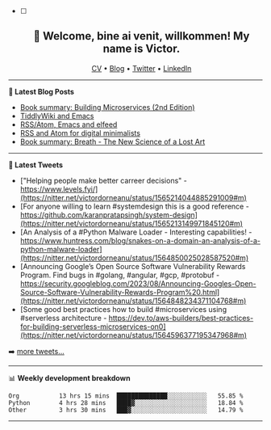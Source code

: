   - [ ] <h2 align="center">👋 Welcome, bine ai venit, willkommen! My name is Victor. </h2>
                    <p align="center">
                    <a href="https://dornea.nu/cv">CV</a> •
                    <a href="https://blog.dornea.nu">Blog</a> •
                    <a href="https://twitter.com/victordorneanu">Twitter</a> •
                    <a href="https://www.linkedin.com/in/victor-dorneanu/">LinkedIn</a> 
                    </p>

  <!--
  **dorneanu/dorneanu** is a ✨ _special_ ✨ repository because its `README.md` (this file) appears on your GitHub profile.

  Here are some ideas to get you started:

  - 🔭 I’m currently working on ...
  - 🌱 I’m currently learning ...
  - 👯 I’m looking to collaborate on ...
  - 🤔 I’m looking for help with ...
  - 💬 Ask me about ...
  - 📫 How to reach me: ...
  - 😄 Pronouns: ...
  - ⚡ Fun fact: ...
  -->

  ---

  **📝 Latest Blog Posts**

  <!-- BLOG-POST-LIST:START -->
- [Book summary: Building Microservices &lpar;2nd Edition&rpar;](https://blog.dornea.nu/2022/08/10/book-summary-building-microservices-2nd-edition/)
- [TiddlyWiki and Emacs](https://blog.dornea.nu/2022/07/12/tiddlywiki-and-emacs/)
- [RSS/Atom, Emacs and elfeed](https://blog.dornea.nu/2022/06/29/rss/atom-emacs-and-elfeed/)
- [RSS and Atom for digital minimalists](https://blog.dornea.nu/2022/06/13/rss-and-atom-for-digital-minimalists/)
- [Book summary: Breath - The New Science of a Lost Art](https://blog.dornea.nu/2022/05/30/book-summary-breath-the-new-science-of-a-lost-art/)
<!-- BLOG-POST-LIST:END -->

  ---

  **📱 Latest Tweets**

  <!-- TWITTER:START -->
- [&quot;Helping people make better carreer decisions&quot; - https://www.levels.fyi/](https://nitter.net/victordorneanu/status/1565214044885291009#m)
- [For anyone willing to learn #systemdesign this is a good reference - https://github.com/karanpratapsingh/system-design](https://nitter.net/victordorneanu/status/1565213149971845120#m)
- [An Analysis of a #Python Malware Loader - Interesting capabilities! -  https://www.huntress.com/blog/snakes-on-a-domain-an-analysis-of-a-python-malware-loader](https://nitter.net/victordorneanu/status/1564850025028587520#m)
- [Announcing Google’s Open Source Software Vulnerability Rewards Program. Find bugs in #golang, #angular, #gcp, #protobuf - https://security.googleblog.com/2023/08/Announcing-Googles-Open-Source-Software-Vulnerability-Rewards-Program%20.html](https://nitter.net/victordorneanu/status/1564848234371104768#m)
- [Some good best practices how to build #microservices using #serverless architecture - https://dev.to/aws-builders/best-practices-for-building-serverless-microservices-on0](https://nitter.net/victordorneanu/status/1564596377195347968#m)
<!-- TWITTER:END -->

  ➡️ [more tweets...](https://twitter.com/victordorneanu)

  ---

  📊 **Weekly development breakdown**

  <!--START_SECTION:waka-->

```text
Org           13 hrs 15 mins  ██████████████░░░░░░░░░░░   55.85 %
Python        4 hrs 28 mins   ████▓░░░░░░░░░░░░░░░░░░░░   18.84 %
Other         3 hrs 30 mins   ███▓░░░░░░░░░░░░░░░░░░░░░   14.79 %
```

<!--END_SECTION:waka-->

  ---
